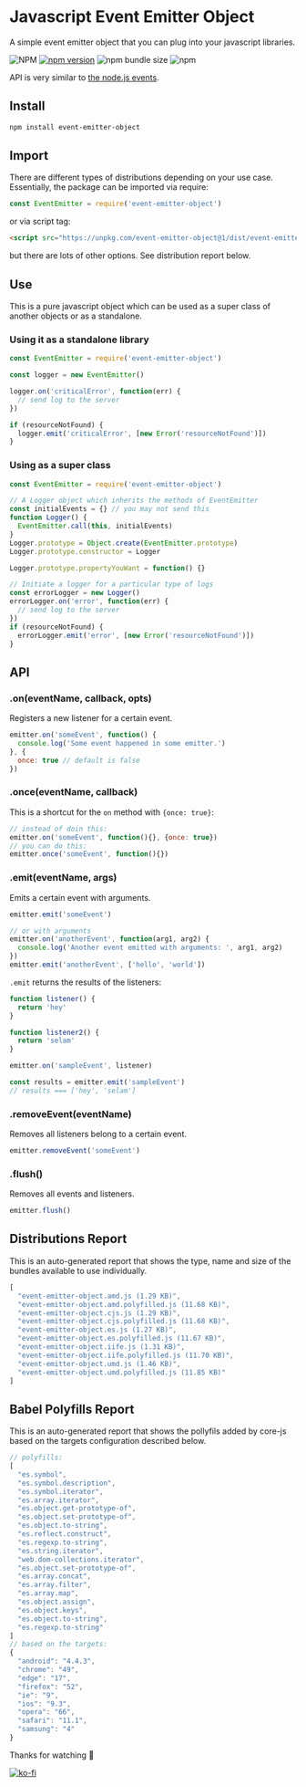 # Javascript Event Emitter Object

A simple event emitter object that you can plug into your javascript libraries.

![NPM](https://img.shields.io/npm/l/event-emitter-object)
[![npm version](https://badge.fury.io/js/event-emitter-object.svg)](https://badge.fury.io/js/event-emitter-object)
![npm bundle size](https://img.shields.io/bundlephobia/min/event-emitter-object)
![npm](https://img.shields.io/npm/dy/event-emitter-object)

API is very similar to [the node.js events][305ab206].

  [305ab206]: https://nodejs.org/api/events.html "node.js events api"

## Install

```sh
npm install event-emitter-object
```

## Import

There are different types of distributions depending on your use case. Essentially, the package can be imported via require:

```js
const EventEmitter = require('event-emitter-object')
```

or via script tag:

```html
<script src="https://unpkg.com/event-emitter-object@1/dist/event-emitter-object.iife.js" crossorigin type="text/javascript"></script>
```

but there are lots of other options. See distribution report below.

## Use

This is a pure javascript object which can be used as a super class of another objects or as a standalone.

### Using it as a standalone library

```js
const EventEmitter = require('event-emitter-object')

const logger = new EventEmitter()

logger.on('criticalError', function(err) {
  // send log to the server
})

if (resourceNotFound) {
  logger.emit('criticalError', [new Error('resourceNotFound')])
}
```

### Using as a super class

```js
const EventEmitter = require('event-emitter-object')

// A Logger object which inherits the methods of EventEmitter
const initialEvents = {} // you may not send this
function Logger() {
  EventEmitter.call(this, initialEvents)
}
Logger.prototype = Object.create(EventEmitter.prototype)
Logger.prototype.constructor = Logger

Logger.prototype.propertyYouWant = function() {}

// Initiate a logger for a particular type of logs
const errorLogger = new Logger()
errorLogger.on('error', function(err) {
  // send log to the server
})
if (resourceNotFound) {
  errorLogger.emit('error', [new Error('resourceNotFound')])
}
```

## API

### .on(eventName, callback, opts)

Registers a new listener for a certain event.

```js
emitter.on('someEvent', function() {
  console.log('Some event happened in some emitter.')
}, {
  once: true // default is false
})
```

### .once(eventName, callback)

This is a shortcut for the `on` method with `{once: true}`:

```js
// instead of doin this:
emitter.on('someEvent', function(){}, {once: true})
// you can do this:
emitter.once('someEvent', function(){})
```

### .emit(eventName, args)

Emits a certain event with arguments.

```js
emitter.emit('someEvent')

// or with arguments
emitter.on('anotherEvent', function(arg1, arg2) {
  console.log('Another event emitted with arguments: ', arg1, arg2)
})
emitter.emit('anotherEvent', ['hello', 'world'])
```

`.emit` returns the results of the listeners:
```js
function listener() {
  return 'hey'
}

function listener2() {
  return 'selam'
}

emitter.on('sampleEvent', listener)

const results = emitter.emit('sampleEvent')
// results === ['hey', 'selam']
```

### .removeEvent(eventName)

Removes all listeners belong to a certain event.

```js
emitter.removeEvent('someEvent')
```

### .flush()

Removes all events and listeners.

```js
emitter.flush()
```

## Distributions Report

This is an auto-generated report that shows the type, name and size of the bundles available to use individually.

[comment]: # (DISTRIBUTIONS_REPORT_START)
```js
[
  "event-emitter-object.amd.js (1.29 KB)",
  "event-emitter-object.amd.polyfilled.js (11.68 KB)",
  "event-emitter-object.cjs.js (1.29 KB)",
  "event-emitter-object.cjs.polyfilled.js (11.68 KB)",
  "event-emitter-object.es.js (1.27 KB)",
  "event-emitter-object.es.polyfilled.js (11.67 KB)",
  "event-emitter-object.iife.js (1.31 KB)",
  "event-emitter-object.iife.polyfilled.js (11.70 KB)",
  "event-emitter-object.umd.js (1.46 KB)",
  "event-emitter-object.umd.polyfilled.js (11.85 KB)"
]
```
[comment]: # (DISTRIBUTIONS_REPORT_END)

## Babel Polyfills Report

This is an auto-generated report that shows the pollyfils added by core-js based on the targets configuration described below.

[comment]: # (BABEL_POLYFILLS_REPORT_START)
```js
// polyfills:
[
  "es.symbol",
  "es.symbol.description",
  "es.symbol.iterator",
  "es.array.iterator",
  "es.object.get-prototype-of",
  "es.object.set-prototype-of",
  "es.object.to-string",
  "es.reflect.construct",
  "es.regexp.to-string",
  "es.string.iterator",
  "web.dom-collections.iterator",
  "es.object.set-prototype-of",
  "es.array.concat",
  "es.array.filter",
  "es.array.map",
  "es.object.assign",
  "es.object.keys",
  "es.object.to-string",
  "es.regexp.to-string"
]
// based on the targets:
{
  "android": "4.4.3",
  "chrome": "49",
  "edge": "17",
  "firefox": "52",
  "ie": "9",
  "ios": "9.3",
  "opera": "66",
  "safari": "11.1",
  "samsung": "4"
}
```
[comment]: # (BABEL_POLYFILLS_REPORT_END)

Thanks for watching 🐬

[![ko-fi](https://www.ko-fi.com/img/githubbutton_sm.svg)](https://ko-fi.com/F1F1RFO7)
